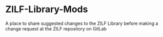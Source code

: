 # ZILF-Library-Mods
A place to share suggested changes to the ZILF Library before making a change request at the ZILF repository on GitLab
